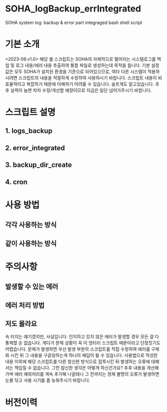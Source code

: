 # SOHA_logBackup_errIntegrated
SOHA system log: backup &amp; error part integraged bash shell script


# 기본 소개
<2023-06.v1.0>
해당 쉘 스크립트는 SOHA의 자체적으로 떨어지는 시스템로그를 백업 및 로그 내용/에러 내용 추출하여 통합 파일로 생성하는데 목적을 둡니다. 
기본 설정값은 모두 SOHA가 설치된 환경을 기준으로 되어있으므로, 여타 다른 시스템이 적용하시려면 스크립트의 내용을 적절하게 수정하여 사용하시기 바랍니다. 
스크립트 내용이 비효율적이고 복잡하기 때문에 이해하기 어려울 수 있습니다. 슬프게도 알고있습니다. 
추후 실력이 늘면 차차 수정/개선할 예정이므로 지금은 일단 넘어가주시기 바랍니다. 



# 스크립트 설명

## 1. logs_backup

## 2. error_integrated

## 3. backup_dir_create

## 4. cron

# 사용 방법
## 각각 사용하는 방식
## 같이 사용하는 방식


# 주의사항
## 발생할 수 있는 에러
## 에러 처리 방법
## 저도 몰라요
속 터지는 얘기겠지만, 사실입니다. 
인지하고 있지 않은 에러가 발생할 경우 모든 걸 다 통제할 순 없습니다. 게다가 문제 상황이 꼭 이 엉터리 스크립트 때문이라고 단정짓기도 어렵습니다.
문제가 발생하면 우선 발생 부분의 스크립트를 직접 수정하여 에러를 구체화 시킨 뒤 그 내용을 구글링하는게 하나의 해답이 될 수 있습니다. 
사용법으로 작성한 내용 이외에 해당 스크립트를 다른 참신한 방식으로 접목시킨 뒤 발생하는 오류에 대해서는 책임질 수 없습니다. 그런 참신한 생각은 어떻게 하신건가요?
추후 내용을 개선해가며 에러 예외처리를 계속 추가해 나갈테니 그 전까지는 정체 불명의 오류가 발생하면 눈물 닦고 사용 시기를 좀 늦춰주시기 바랍니다. 


# 버전이력

